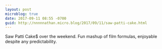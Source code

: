 ```yaml
---
layout: post
microblog: true
date: 2017-09-11 08:55 -0700
guid: http://nnnnnathan.micro.blog/2017/09/11/saw-patti-cake.html
---
```

Saw Patti Cake$ over the weekend. Fun mashup of film formulas, enjoyable despite any predictability.
